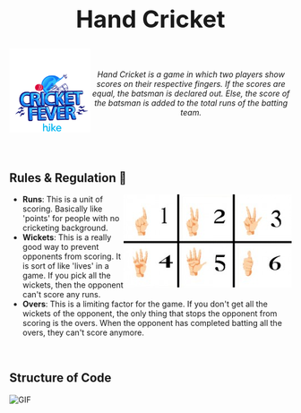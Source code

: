 ## <div align="center"> <h1> Hand Cricket</h1></div>
<img align="left" src="image/cricket-fever-i-love-cricket.gif" height="150px"> 
<br>
<div>
	<h6 align="center"> Hand Cricket is a game in which two players show scores on their respective fingers. If the scores are equal, the batsman is declared out. Else, the score of the batsman is added to the total runs of the batting team.</h6>
</div>
<br>
<br>

## Rules & Regulation 🚀

<img align="right" alt="GIF"  src="image\B5q6V.jpg" />
  <ul>
    <li><b>Runs</b>: This is a unit of scoring. Basically like 'points' for people with no cricketing background.</li>
    <li><b>Wickets</b>: This is a really good way to prevent opponents from scoring. It is sort of like 'lives' in a game. If you pick all the wickets, then the opponent can't score any runs.</li>
    <li><b>Overs</b>: This is a limiting factor for the game. If you don't get all the wickets of the opponent, the only thing that stops the opponent from scoring is the overs. When the opponent has completed batting all the overs, they can't score anymore.</li>
  </ul>
<br>

## Structure of Code
<img align="centre" alt="GIF"  src="structure.png" />
